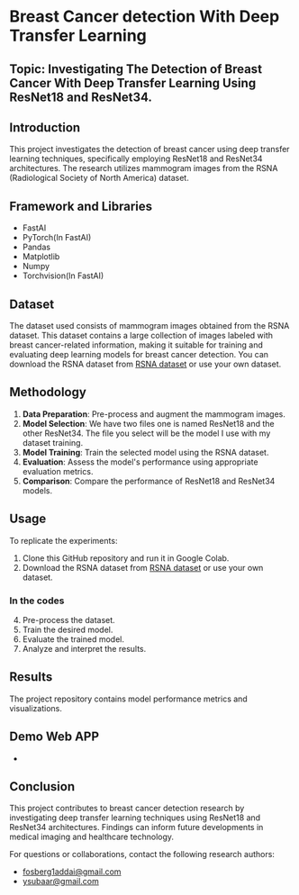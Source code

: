 # Breast Cancer detection With Deep Transfer Learning
## Topic: Investigating The Detection of Breast Cancer With Deep Transfer Learning Using ResNet18 and ResNet34.

## Introduction

This project investigates the detection of breast cancer using deep transfer learning techniques, specifically employing ResNet18 and ResNet34 architectures. The research utilizes mammogram images from the RSNA (Radiological Society of North America) dataset.

## Framework and Libraries

- FastAI
- PyTorch(In FastAI)
- Pandas
- Matplotlib
- Numpy
- Torchvision(In FastAI)

## Dataset

The dataset used consists of mammogram images obtained from the RSNA dataset. This dataset contains a large collection of images labeled with breast cancer-related information, making it suitable for training and evaluating deep learning models for breast cancer detection. You can download the RSNA dataset from [RSNA dataset](https://www.kaggle.com/datasets/rahelsarif/mammography-images-converted-to-jpeg-512512px) or use your own dataset.

## Methodology

1. **Data Preparation**: Pre-process and augment the mammogram images.
2. **Model Selection**: We have two files one is named ResNet18 and the other ResNet34. The file you select will be the model I use with my dataset training.
3. **Model Training**: Train the selected model using the RSNA dataset.
4. **Evaluation**: Assess the model's performance using appropriate evaluation metrics.
5. **Comparison**: Compare the performance of ResNet18 and ResNet34 models.

## Usage
To replicate the experiments:
1. Clone this GitHub repository and run it in Google Colab.
3. Download the RSNA dataset from [RSNA dataset](https://www.kaggle.com/datasets/rahelsarif/mammography-images-converted-to-jpeg-512512px) or use your own dataset.
### In the codes
4. Pre-process the dataset.
5. Train the desired model.
6. Evaluate the trained model.
7. Analyze and interpret the results.

## Results

The project repository contains model performance metrics and visualizations.

## Demo Web APP
- 

## Conclusion

This project contributes to breast cancer detection research by investigating deep transfer learning techniques using ResNet18 and ResNet34 architectures. Findings can inform future developments in medical imaging and healthcare technology.

For questions or collaborations, contact the following research authors:
- fosberg1addai@gmail.com
- ysubaar@gmail.com
